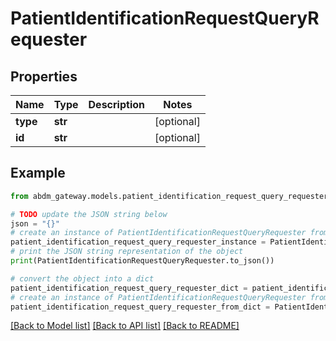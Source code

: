 # PatientIdentificationRequestQueryRequester


## Properties

Name | Type | Description | Notes
------------ | ------------- | ------------- | -------------
**type** | **str** |  | [optional] 
**id** | **str** |  | [optional] 

## Example

```python
from abdm_gateway.models.patient_identification_request_query_requester import PatientIdentificationRequestQueryRequester

# TODO update the JSON string below
json = "{}"
# create an instance of PatientIdentificationRequestQueryRequester from a JSON string
patient_identification_request_query_requester_instance = PatientIdentificationRequestQueryRequester.from_json(json)
# print the JSON string representation of the object
print(PatientIdentificationRequestQueryRequester.to_json())

# convert the object into a dict
patient_identification_request_query_requester_dict = patient_identification_request_query_requester_instance.to_dict()
# create an instance of PatientIdentificationRequestQueryRequester from a dict
patient_identification_request_query_requester_from_dict = PatientIdentificationRequestQueryRequester.from_dict(patient_identification_request_query_requester_dict)
```
[[Back to Model list]](../README.md#documentation-for-models) [[Back to API list]](../README.md#documentation-for-api-endpoints) [[Back to README]](../README.md)



